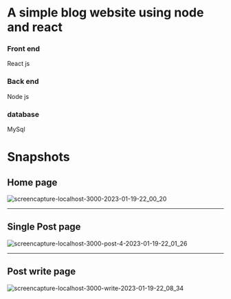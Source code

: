 # A simple blog website using node and react

### Front end
React js
### Back end
Node js
### database
MySql

# Snapshots
## Home page
![screencapture-localhost-3000-2023-01-19-22_00_20](https://user-images.githubusercontent.com/14962281/213514687-beacf88b-5af8-44f2-baff-c4e1cb360a53.png)

------------------------------------------------------------------------------------------------------------------------------

## Single Post page
![screencapture-localhost-3000-post-4-2023-01-19-22_01_26](https://user-images.githubusercontent.com/14962281/213514775-0fe6775e-2b15-4377-8878-8e0a29e2bf1d.png)

-------------------------------------------------------------------------------------------------------------------------------

## Post write page
![screencapture-localhost-3000-write-2023-01-19-22_08_34](https://user-images.githubusercontent.com/14962281/213514868-db797214-f871-4420-ac67-82166f671d8d.png)
